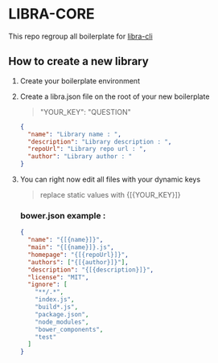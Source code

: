 # LIBRA-CORE

This repo regroup all boilerplate for [libra-cli](https://github.com/alessaloisio/libra-cli/)

## How to create a new library

1. Create your boilerplate environment
2. Create a libra.json file on the root of your new boilerplate
    > "YOUR_KEY": "QUESTION"
    ```json
    {
      "name": "Library name : ",
      "description": "Library description : ",
      "repoUrl": "Library repo url : ",
      "author": "Library author : "
    }
    ```
3. You can right now edit all files with your dynamic keys  
    > replace static values with {[{YOUR_KEY}]}

    ### bower.json example : 
    ```json
    {
      "name": "{[{name}]}",
      "main": "{[{name}]}.js",
      "homepage": "{[{repoUrl}]}",
      "authors": ["{[{author}]}"],
      "description": "{[{description}]}",
      "license": "MIT",
      "ignore": [
        "**/.*",
        "index.js",
        "build*.js",
        "package.json",
        "node_modules",
        "bower_components",
        "test"
      ]
    }
    ```
